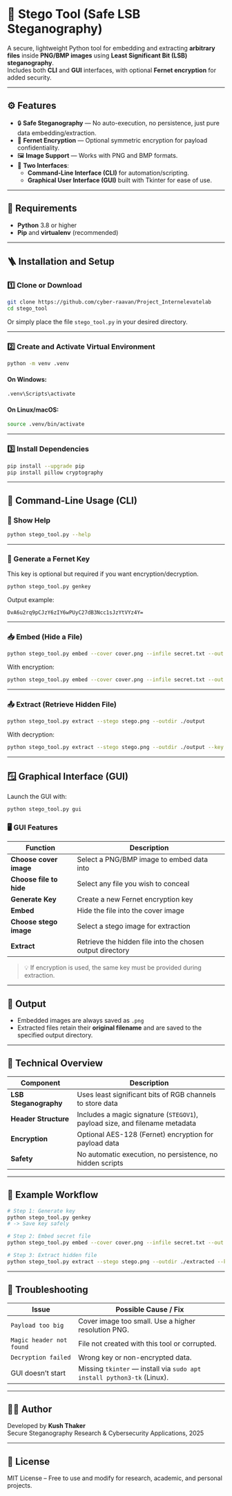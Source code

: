 # 🧩 Stego Tool (Safe LSB Steganography)

A secure, lightweight Python tool for embedding and extracting **arbitrary files** inside **PNG/BMP images** using **Least Significant Bit (LSB) steganography**.  
Includes both **CLI** and **GUI** interfaces, with optional **Fernet encryption** for added security.

---

## ⚙️ Features

- 🔒 **Safe Steganography** — No auto-execution, no persistence, just pure data embedding/extraction.  
- 🧠 **Fernet Encryption** — Optional symmetric encryption for payload confidentiality.  
- 🖼️ **Image Support** — Works with PNG and BMP formats.  
- 🧰 **Two Interfaces**:
  - **Command-Line Interface (CLI)** for automation/scripting.
  - **Graphical User Interface (GUI)** built with Tkinter for ease of use.

---

## 🧱 Requirements

- **Python** 3.8 or higher  
- **Pip** and **virtualenv** (recommended)

---

## 🪜 Installation and Setup

### 1️⃣ Clone or Download

```bash
git clone https://github.com/cyber-raavan/Project_Internelevatelab
cd stego_tool
```

Or simply place the file `stego_tool.py` in your desired directory.

---

### 2️⃣ Create and Activate Virtual Environment

```bash
python -m venv .venv
```

#### On Windows:
```bash
.venv\Scripts\activate
```

#### On Linux/macOS:
```bash
source .venv/bin/activate
```

---

### 3️⃣ Install Dependencies

```bash
pip install --upgrade pip
pip install pillow cryptography
```

---

## 🧮 Command-Line Usage (CLI)

### 🧾 Show Help
```bash
python stego_tool.py --help
```

---

### 🔑 Generate a Fernet Key
This key is optional but required if you want encryption/decryption.

```bash
python stego_tool.py genkey
```

Output example:
```
DvA6u2rq9pCJzY6zIY6wPUyC27dB3Ncc1sJzYtVYz4Y=
```

---

### 📥 Embed (Hide a File)
```bash
python stego_tool.py embed --cover cover.png --infile secret.txt --out stego.png
```

With encryption:
```bash
python stego_tool.py embed --cover cover.png --infile secret.txt --out stego.png --key DvA6u2rq9pCJzY6zIY6wPUyC27dB3Ncc1sJzYtVYz4Y=
```

---

### 📤 Extract (Retrieve Hidden File)
```bash
python stego_tool.py extract --stego stego.png --outdir ./output
```

With decryption:
```bash
python stego_tool.py extract --stego stego.png --outdir ./output --key DvA6u2rq9pCJzY6zIY6wPUyC27dB3Ncc1sJzYtVYz4Y=
```

---

## 🪟 Graphical Interface (GUI)

Launch the GUI with:
```bash
python stego_tool.py gui
```

### 🖥️ GUI Features

| Function | Description |
|-----------|--------------|
| **Choose cover image** | Select a PNG/BMP image to embed data into |
| **Choose file to hide** | Select any file you wish to conceal |
| **Generate Key** | Create a new Fernet encryption key |
| **Embed** | Hide the file into the cover image |
| **Choose stego image** | Select a stego image for extraction |
| **Extract** | Retrieve the hidden file into the chosen output directory |

> 💡 If encryption is used, the same key must be provided during extraction.

---

## 📂 Output

- Embedded images are always saved as `.png`
- Extracted files retain their **original filename** and are saved to the specified output directory.

---

## 🧩 Technical Overview

| Component | Description |
|------------|-------------|
| **LSB Steganography** | Uses least significant bits of RGB channels to store data |
| **Header Structure** | Includes a magic signature (`STEGOV1`), payload size, and filename metadata |
| **Encryption** | Optional AES-128 (Fernet) encryption for payload data |
| **Safety** | No automatic execution, no persistence, no hidden scripts |

---

## 🧠 Example Workflow

```bash
# Step 1: Generate key
python stego_tool.py genkey
# -> Save key safely

# Step 2: Embed secret file
python stego_tool.py embed --cover cover.png --infile secret.txt --out stego.png --key <your_key>

# Step 3: Extract hidden file
python stego_tool.py extract --stego stego.png --outdir ./extracted --key <your_key>
```

---

## 🧰 Troubleshooting

| Issue | Possible Cause / Fix |
|--------|----------------------|
| `Payload too big` | Cover image too small. Use a higher resolution PNG. |
| `Magic header not found` | File not created with this tool or corrupted. |
| `Decryption failed` | Wrong key or non-encrypted data. |
| GUI doesn’t start | Missing `tkinter` — install via `sudo apt install python3-tk` (Linux). |

---

## 🧑‍💻 Author
Developed by **Kush Thaker**  
Secure Steganography Research & Cybersecurity Applications, 2025

---

## 📜 License
MIT License – Free to use and modify for research, academic, and personal projects.
